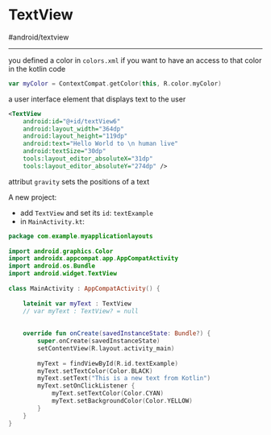 
# TextView
#android/textview

---
you defined a color in `colors.xml`
if you want to have an access to that color in the kotlin code
```kotlin
var myColor = ContextCompat.getColor(this, R.color.myColor)
```


a user interface element that displays text to the user
```xml
<TextView  
    android:id="@+id/textView6"  
    android:layout_width="364dp"  
    android:layout_height="119dp"  
    android:text="Hello World to \n human live"  
    android:textSize="30dp"  
    tools:layout_editor_absoluteX="31dp"  
    tools:layout_editor_absoluteY="274dp" />
```

attribut `gravity` sets the positions of a text 

A new project:
- add `TextView` and set its `id`: `textExample`
- in `MainActivity.kt`:
```kotlin
package com.example.myapplicationlayouts  
  
import android.graphics.Color  
import androidx.appcompat.app.AppCompatActivity  
import android.os.Bundle  
import android.widget.TextView  
  
class MainActivity : AppCompatActivity() {  
  
    lateinit var myText : TextView  
    // var myText : TextView? = null  
  
  
    override fun onCreate(savedInstanceState: Bundle?) {  
        super.onCreate(savedInstanceState)  
        setContentView(R.layout.activity_main)  
  
        myText = findViewById(R.id.textExample)  
        myText.setTextColor(Color.BLACK)  
        myText.setText("This is a new text from Kotlin")  
        myText.setOnClickListener {  
            myText.setTextColor(Color.CYAN)  
            myText.setBackgroundColor(Color.YELLOW)  
        }  
    }  
}
```
